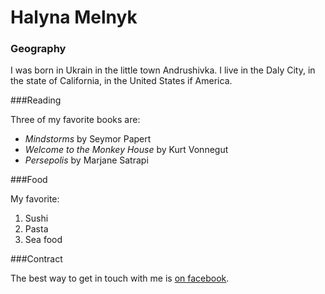 # Halyna Melnyk


### Geography

I was born in Ukrain in the little town Andrushivka. I live in the Daly City, 
in the state of California, in the United States if America.

###Reading

Three of my favorite books are:
- *Mindstorms* by Seymor Papert
- *Welcome to the Monkey House* by Kurt Vonnegut
- *Persepolis* by Marjane Satrapi

###Food

My favorite:

1. Sushi
2. Pasta
3. Sea food

###Contract

The best way to get in touch with me is [on facebook](https://www.facebook.com/halina.melnyk).

